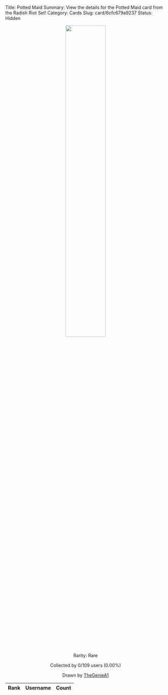 Title: Potted Maid
Summary: View the details for the Potted Maid card from the Radish Riot Set!
Category: Cards
Slug: card/6cfc679a9237
Status: Hidden

<center><a href='/images/cards/6cfc679a9237.png'><img src='/images/cards/6cfc679a9237.png' width='50%'></a>

Rarity: Rare

Collected by 0/109 users (0.00%)

Drawn by <a href='https://twitter.com/AbassyGenie'>TheGenieA1</a></center>

<table class="table">
  <thead>
    <tr>
      <th scope="col">Rank</th>
      <th scope="col">Username</th>
      <th scope="col">Count</th>
    </tr>
  </thead>
  <tbody>
  </tbody>
</table>